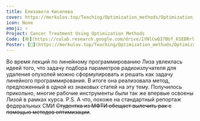 ```yaml
---
title: Елизавета Киселева
cover: https://merkulov.top/Teaching/Optimization_methods/Optimization_methods______/Лучшие_проекты_по_оптимизации_2018/Елизавета_Киселева/kiseleva.jpeg
icon: None
emoji: ⭐
Project: Cancer Treatment Using Optimization Methods
Code: [🕸](https://colab.research.google.com/drive/1YNlCwQ37BUf_KSEBRrlnthyN4hVWXn0Y?authuser=2)
Poster: [📎](https://merkulov.top/Teaching/Optimization_methods/Optimization_methods______/Лучшие_проекты_по_оптимизации_2018/Елизавета_Киселева/kiseleva_poster.pdf)
---
```


Во время лекций по линейному программированию Лиза увлеклась идеей того, что задачу подбора параметров радиоизлучателя для удаления опухолей можно сформулировать и решать как задачу линейного программирования. В итоге она реализовала метод, предложенный в одной из знаковых статей на эту тему. Получилось прикольно, многие рабочие инструменты были так же впервые освоены Лизой в рамках курса. P.S. А что, похоже на стандартный репортаж федеральных СМИ ~~Студентка из МФТИ обещает вылечить рак с помощью методов оптимизации~~.

<br/>
